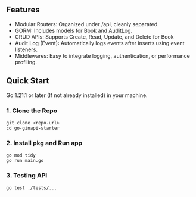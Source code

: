## Features

- Modular Routers: Organized under /api, cleanly separated.
- GORM: Includes models for Book and AuditLog.
- CRUD APIs: Supports Create, Read, Update, and Delete for Book
- Audit Log (Event): Automatically logs events after inserts using event listeners.
- Middlewares: Easy to integrate logging, authentication, or performance profiling.

## Quick Start

Go 1.21.1 or later (If not already installed) in your machine.

### 1. Clone the Repo

```
git clone <repo-url>
cd go-ginapi-starter
```

### 2. Install pkg and Run app

```
go mod tidy
go run main.go
```

### 3. Testing API

```
go test ./tests/...
```
